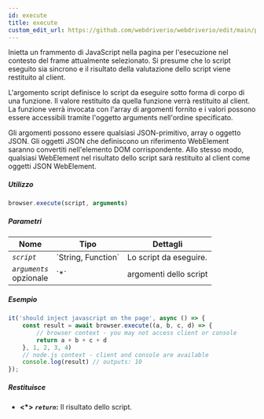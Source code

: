 ```yaml
---
id: execute
title: execute
custom_edit_url: https://github.com/webdriverio/webdriverio/edit/main/packages/webdriverio/src/commands/browser/execute.ts
---
```


Inietta un frammento di JavaScript nella pagina per l'esecuzione nel contesto del frame attualmente selezionato.
Si presume che lo script eseguito sia sincrono e il risultato della valutazione dello script viene restituito al
client.

L'argomento script definisce lo script da eseguire sotto forma di corpo di una funzione. Il valore restituito da
quella funzione verrà restituito al client. La funzione verrà invocata con l'array di argomenti fornito e
i valori possono essere accessibili tramite l'oggetto arguments nell'ordine specificato.

Gli argomenti possono essere qualsiasi JSON-primitivo, array o oggetto JSON. Gli oggetti JSON che definiscono un riferimento WebElement
saranno convertiti nell'elemento DOM corrispondente. Allo stesso modo, qualsiasi WebElement nel risultato
dello script sarà restituito al client come oggetti JSON WebElement.

##### Utilizzo

```js
browser.execute(script, arguments)
```

##### Parametri

<table>
  <thead>
    <tr>
      <th>Nome</th><th>Tipo</th><th>Dettagli</th>
    </tr>
  </thead>
  <tbody>
    <tr>
      <td><code><var>script</var></code></td>
      <td>`String, Function`</td>
      <td>Lo script da eseguire.</td>
    </tr>
    <tr>
      <td><code><var>arguments</var></code><br /><span className="label labelWarning">opzionale</span></td>
      <td>`*`</td>
      <td>argomenti dello script</td>
    </tr>
  </tbody>
</table>

##### Esempio

```js title="execute.js"
it('should inject javascript on the page', async () => {
    const result = await browser.execute((a, b, c, d) => {
        // browser context - you may not access client or console
        return a + b + c + d
    }, 1, 2, 3, 4)
    // node.js context - client and console are available
    console.log(result) // outputs: 10
});
```

##### Restituisce

- **&lt;*&gt;**
            **<code><var>return</var></code>:**              Il risultato dello script.